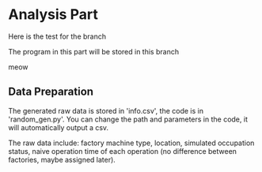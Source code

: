 # Analysis Part

Here is the test for the branch

The program in this part will be stored in this branch

meow

## Data Preparation
The generated raw data is stored in 'info.csv', the code is in 'random_gen.py'. You can change the path and parameters in the code, it will automatically output a csv.

The raw data include: factory machine type, location, simulated occupation status, naive operation time of each operation (no difference between factories, maybe assigned later). 
